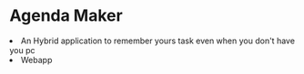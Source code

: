 # Agenda Maker 
<li> An Hybrid application to remember yours task even when you don't have you pc <br>
<li> Webapp
